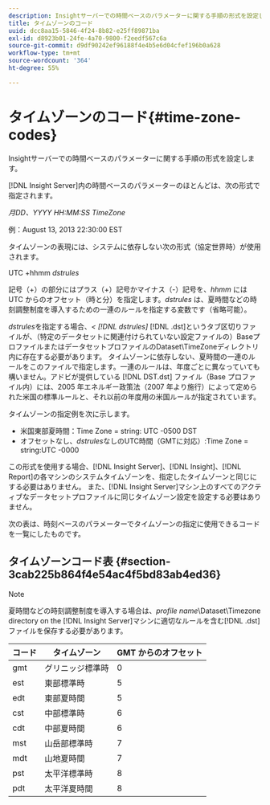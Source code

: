 ```yaml
---
description: Insightサーバーでの時間ベースのパラメーターに関する手順の形式を設定します。
title: タイムゾーンのコード
uuid: dcc8aa15-5846-4f24-8b82-e25ff89871ba
exl-id: d8923b01-24fe-4a70-9800-f2eedf567c6a
source-git-commit: d9df90242ef96188f4e4b5e6d04cfef196b0a628
workflow-type: tm+mt
source-wordcount: '364'
ht-degree: 55%

---
```


# タイムゾーンのコード{#time-zone-codes}

Insightサーバーでの時間ベースのパラメーターに関する手順の形式を設定します。

[!DNL Insight Server]内の時間ベースのパラメーターのほとんどは、次の形式で指定されます。

*月DD、YYYY HH:MM:SS TimeZone*

例：August 13, 2013 22:30:00 EST

タイムゾーンの表現には、システムに依存しない次の形式（協定世界時）が使用されます。

UTC +hhmm *dstrules*

記号（+）の部分にはプラス（+）記号かマイナス（-）記号を、*hhmm* には UTC からのオフセット（時と分）を指定します。*dstrules* は、夏時間などの時刻調整制度を導入するための一連のルールを指定する変数です（省略可能）。

*dstrules*&#x200B;を指定する場合、*&lt; [!DNL dstrules]* [!DNL .dst]というタブ区切りファイルが、（特定のデータセットに関連付けられていない設定ファイルの）BaseプロファイルまたはデータセットプロファイルのDataset\TimeZoneディレクトリ内に存在する必要があります。 タイムゾーンに依存しない、夏時間の一連のルールをこのファイルで指定します。一連のルールは、年度ごとに異なっていても構いません。アドビが提供している [!DNL DST.dst] ファイル（Base プロファイル内）には、2005 年エネルギー政策法（2007 年より施行）によって定められた米国の標準ルールと、それ以前の年度用の米国ルールが指定されています。

タイムゾーンの指定例を次に示します。

* 米国東部夏時間：Time Zone = string: UTC -0500 DST
* オフセットなし、*dstrules*&#x200B;なしのUTC時間（GMTに対応）:Time Zone = string:UTC -0000

この形式を使用する場合、[!DNL Insight Server]、[!DNL Insight]、[!DNL Report]の各マシンのシステムタイムゾーンを、指定したタイムゾーンと同じにする必要はありません。 また、[!DNL Insight Server]マシン上のすべてのアクティブなデータセットプロファイルに同じタイムゾーン設定を設定する必要はありません。

次の表は、時刻ベースのパラメーターでタイムゾーンの指定に使用できるコードを一覧にしたものです。

## タイムゾーンコード表 {#section-3cab225b864f4e54ac4f5bd83ab4ed36}

>[!NOTE]
>
>夏時間などの時刻調整制度を導入する場合は、*profile name*\Dataset\Timezone directory on the [!DNL Insight Server]マシンに適切なルールを含む[!DNL .dst]ファイルを保存する必要があります。

| コード | タイムゾーン | GMT からのオフセット |
|---|---|---|
| gmt | グリニッジ標準時 | 0 |
| est | 東部標準時 | 5 |
| edt | 東部夏時間 | 5 |
| cst | 中部標準時 | 6 |
| cdt | 中部夏時間 | 6 |
| mst | 山岳部標準時 | 7 |
| mdt | 山地夏時間 | 7 |
| pst | 太平洋標準時 | 8 |
| pdt | 太平洋夏時間 | 8 |
